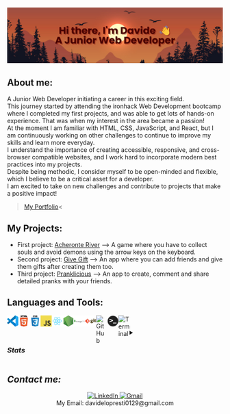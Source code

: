 ![hello](banner1.png)
## About me:

A Junior Web Developer initiating a career in this exciting field. 
<br/>
This journey started by attending the ironhack Web Development bootcamp where I completed my first projects, and was able to get lots of hands-on experience. 
That was when my interest in the area became a passion!
<br/>
At the moment I am familiar with HTML, CSS, JavaScript, and React, but I am continuously working on other challenges to continue to improve my skills and learn more everyday.
<br/>
I understand the importance of creating accessible, responsive, and cross-browser compatible websites, and I work hard to incorporate modern best practices into my projects.
<br/>
Despite being methodic, I consider myself to be open-minded and flexible, which I believe to be a critical asset for a developer.
<br/>
I am excited to take on new challenges and contribute to projects that make a positive impact!

>[My Portfolio](https://davide-lopresti-portfolio.netlify.app/)<

## My Projects:

- First project: [Acheronte River](https://19davide91.github.io/Game-Acheronte-River/) --> A game where you have to collect souls and avoid demons using the arrow keys on the keyboard.
- Second project: [Give Gift](https://gift-app.cyclic.app/) --> An app where you can add friends and give them gifts after creating them too.
- Third project: [Pranklicious](https://pranklicious.netlify.app) --> An app to create, comment and share detailed pranks with your friends.

## Languages and Tools:

[<img align="left" alt="Visual Studio Code" width="26px" src="https://raw.githubusercontent.com/github/explore/80688e429a7d4ef2fca1e82350fe8e3517d3494d/topics/visual-studio-code/visual-studio-code.png" />](https://code.visualstudio.com/)
[<img align="left" alt="HTML5" width="26px" src="https://raw.githubusercontent.com/github/explore/80688e429a7d4ef2fca1e82350fe8e3517d3494d/topics/html/html.png" />](https://developer.mozilla.org/en-US/docs/Web/HTML)
[<img align="left" alt="CSS3" width="26px" src="https://raw.githubusercontent.com/github/explore/80688e429a7d4ef2fca1e82350fe8e3517d3494d/topics/css/css.png" />](https://developer.mozilla.org/en-US/docs/Web/CSS)
[<img align="left" alt="JavaScript" width="26px" src="https://raw.githubusercontent.com/github/explore/80688e429a7d4ef2fca1e82350fe8e3517d3494d/topics/javascript/javascript.png" />](https://developer.mozilla.org/en-US/docs/Web/JavaScript)
[<img align="left" alt="React" width="26px" src="https://raw.githubusercontent.com/github/explore/80688e429a7d4ef2fca1e82350fe8e3517d3494d/topics/react/react.png" />](https://reactjs.org/)
[<img align="left" alt="Node.js" width="26px" src="https://raw.githubusercontent.com/github/explore/80688e429a7d4ef2fca1e82350fe8e3517d3494d/topics/nodejs/nodejs.png" />](https://nodejs.org/)
[<img align="left" alt="MongoDB" width="26px" src="https://raw.githubusercontent.com/github/explore/80688e429a7d4ef2fca1e82350fe8e3517d3494d/topics/mongodb/mongodb.png" />](https://www.mongodb.com/)
[<img align="left" alt="Git" width="26px" src="https://raw.githubusercontent.com/github/explore/80688e429a7d4ef2fca1e82350fe8e3517d3494d/topics/git/git.png" />](https://git-scm.com/)
[<img align="left" alt="GitHub" width="26px" src="https://e7.pngegg.com/pngimages/911/648/png-clipart-github-repository-computer-icons-logo-github-blue-git-thumbnail.png"/>](https://github.com/)
[<img align="left" alt="Terminal" width="26px" src="https://raw.githubusercontent.com/github/explore/80688e429a7d4ef2fca1e82350fe8e3517d3494d/topics/terminal/terminal.png" />](https://en.wikipedia.org/wiki/Computer_terminal) 
[<img align="left" alt="Terminal" width="26px" src="https://www.vectorlogo.zone/logos/getpostman/getpostman-icon.svg" />](https://postman.com/)
<br>
<!-- ## 📈 My GitHub Stats:
<br/>
<a href="https://github.com/19davide91/19davide91">
  <img align="center" src="https://github-readme-stats.vercel.app/api?username=19davide91&show_icons=true&theme=monokai" />
</a>
<a href="https://github.com/19davide91/19davide91">
<img align="center" src="http://github-readme-streak-stats.herokuapp.com?user=19davide91&theme=monokai"/>
</a> 
[![Top Langs](https://github-readme-stats.vercel.app/api/top-langs/?username=19davide91&langs_count=8&theme=gruvbox)](https://github.com/anuraghazra/github-readme-stats)
-->
<details>
  <summary><h3><i>Stats</i></h3></summary>
        <p align="center">
          <a href="https://github.com/19davide91/">
            <img width="30%" src="https://github-readme-stats.vercel.app/api/top-langs/?username=19davide91&langs_count=8&theme=gruvbox&hide_border=true" />
            <br>
          <img width="49.5%" src="https://github-readme-stats-sigma-five.vercel.app/api?username=19davide91&show_icons=true&theme=gruvbox&hide_border=true" />
          <img width="49.5%" src="https://github-readme-streak-stats.herokuapp.com/?user=19davide91&theme=gruvbox&hide_border=true" />
         <!-- <img align="center" src="https://komarev.com/ghpvc/?username=19davide91&style=for-the-badge&label=PROFILE+VIEWS" height="25" alt="views count" /> -->
          </a>
          <br>
       </p>
     <br>
     </samp>
  </div>    
</details>  

<h2><i>Contact me:</i></h2>
<div  align="center">
  <a href="https://www.linkedin.com/in/davide-lopresti-530668b3/" target="_blank">
    <img src="https://img.shields.io/badge/LinkedIn-%230077B5.svg?&style=flat-square&logo=linkedin&logoColor=white&color=blue" alt="LinkedIn">
  </a>
   <a href="mailto:davidelopresti0129@gmail.com" mailto="[davidelopresti0129@gmail.com]" target="_blank">
    <img src="https://img.shields.io/badge/Gmail-%231877F2.svg?&style=flat-square&logo=gmail&logoColor=white&color=red" alt="Gmail"> 
  </a>
  <br/>
  My Email: davidelopresti0129@gmail.com
</div>

<!--
**19davide91/19davide91** is a ✨ _special_ ✨ repository because its `README.md` (this file) appears on your GitHub profile.

Here are some ideas to get you started:

- 🔭 I’m currently working on ...
- 🌱 I’m currently learning ...
- 👯 I’m looking to collaborate on ...
- 🤔 I’m looking for help with ...
- 💬 Ask me about ...
- 📫 How to reach me: ...
- 😄 Pronouns: ...
- ⚡ Fun fact: ...
-->
